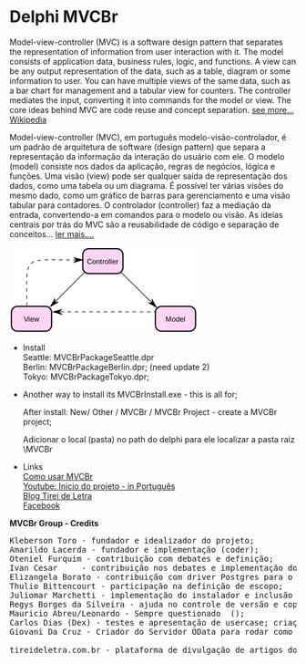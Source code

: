 # Delphi MVCBr

Model-view-controller (MVC) is a software design pattern that separates the representation of information from user interaction with it. The model consists of application data, business rules, logic, and functions. A view can be any output representation of the data, such as a table, diagram or some information to user. You can have multiple views of the same data, such as a bar chart for management and a tabular view for counters. The controller mediates the input, converting it into commands for the model or view. The core ideas behind MVC are code reuse and concept separation. <a href="https://en.wikipedia.org/wiki/Model%E2%80%93view%E2%80%93controller">see more... Wikipedia</a>


Model-view-controller (MVC), em português modelo-visão-controlador, é um padrão de arquitetura de software (design pattern) que separa a representação da informação da interação do usuário com ele. O modelo (model) consiste nos dados da aplicação, regras de negócios, lógica e funções. Uma visão (view) pode ser qualquer saída de representação dos dados, como uma tabela ou um diagrama. É possível ter várias visões do mesmo dado, como um gráfico de barras para gerenciamento e uma visão tabular para contadores. O controlador (controller) faz a mediação da entrada, convertendo-a em comandos para o modelo ou visão. As ideias centrais por trás do MVC são a reusabilidade de código e separação de conceitos... <a href="http://pt.wikipedia.org/wiki/MVC">ler mais....</a>

<img src="/330px-ModelViewControllerDiagram2.svg.png"></a>


* Install<br>
  Seattle:  MVCBrPackageSeattle.dpr<br>
  Berlin:   MVCBrPackageBerlin.dpr; (need update 2)<br>
  Tokyo:    MVCBrPackageTokyo.dpr;<br>
  
* Another way to install its MVCBrInstall.exe - this is all for;
  
  After install:  New/ Other / MVCBr / MVCBr Project - create a MVCBr project;
  
  Adicionar o local (pasta) no path do delphi para ele localizar a pasta raiz  \MVCBr 
  
* Links  
<a href="http://bit.ly/2l7w5tG">Como usar MVCBr</a><br>
<a href="http://bit.ly/2gyBpVp">Youtube: Inicio do projeto - in Português</a><br>
<a href="http://bit.ly/2yQVQnT">Blog Tirei de Letra</a><br>
<a href="http://bit.ly/2iruz4s"> Facebook </a><br>


<b>MVCBr Group - Credits</b>
<pre>
Kleberson Toro - fundador e idealizador do projeto;
Amarildo Lacerda - fundador e implementação (coder);
Oteniel Furquim - contribuição com debates e definição;
Ivan Cesar     - contribuição nos debates e implementação do MemDataset para o OData;
Elizangela Borato - contribuição com driver Postgres para o servidor OData e implementação do gerador de metadata.
Thulio Bittencourt - participação na definição de escopo;
Juliomar Marchetti - implementação do instalador e inclusão no GETIT
Regys Borges da Silveira - ajuda no controle de versão e coparticipação com o Instalador
Mauricio Abreu/Leonardo - Sempre questionado  ();
Carlos Dias (Dex) - testes e apresentação de usercase; criação dos icones dos experts
Giovani Da Cruz - Criador do Servidor OData para rodar como serviço.

tireideletra.com.br - plataforma de divulgação de artigos do MVCBr (Apoio: WBAGestão-Storeware)
</pre>
